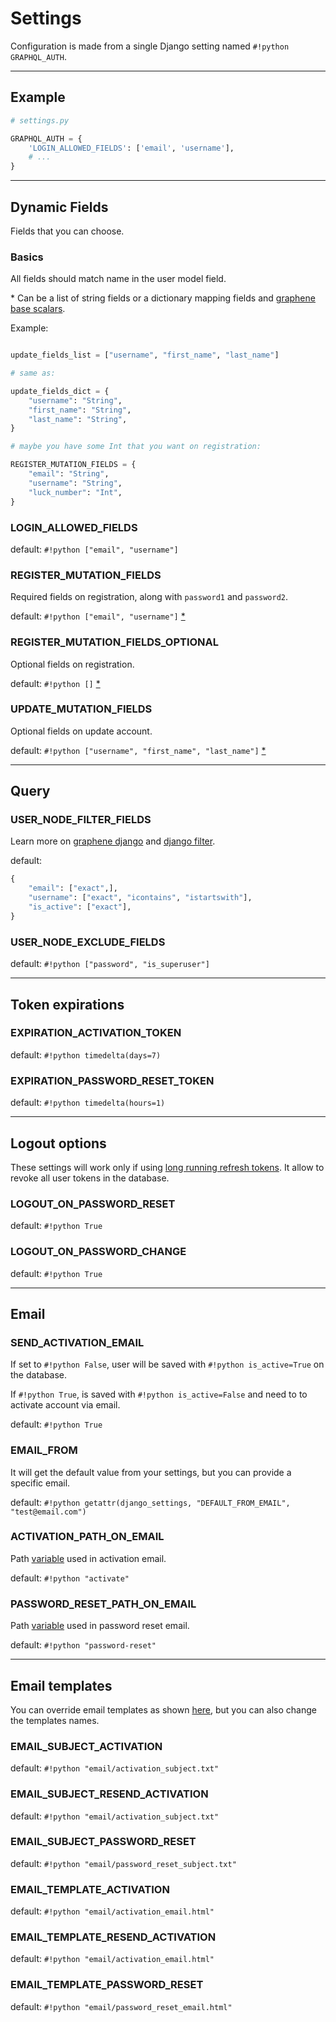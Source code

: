 # Settings

Configuration is made from a single Django setting named `#!python GRAPHQL_AUTH`.

---

## Example

```python
# settings.py

GRAPHQL_AUTH = {
    'LOGIN_ALLOWED_FIELDS': ['email', 'username'],
    # ...
}
```

---

## Dynamic Fields

Fields that you can choose.

### Basics

All fields should match name in the user model field.

\* Can be a list of string fields or a dictionary mapping fields and [graphene base scalars](https://docs.graphene-python.org/en/latest/types/scalars/#base-scalars).

Example:

```python

update_fields_list = ["username", "first_name", "last_name"]

# same as:

update_fields_dict = {
    "username": "String",
    "first_name": "String",
    "last_name": "String",
}

# maybe you have some Int that you want on registration:

REGISTER_MUTATION_FIELDS = {
    "email": "String",
    "username": "String",
    "luck_number": "Int",
}
```

### LOGIN_ALLOWED_FIELDS

default: `#!python ["email", "username"]`

### REGISTER_MUTATION_FIELDS

Required fields on registration, along with `password1` and `password2`.

default: `#!python ["email", "username"]` [\*](/settings/#basics)

### REGISTER_MUTATION_FIELDS_OPTIONAL

Optional fields on registration.

default: `#!python []` [\*](/settings/#basics)

### UPDATE_MUTATION_FIELDS

Optional fields on update account.

default: `#!python ["username", "first_name", "last_name"]` [\*](/settings/#basics)

---

## Query

### USER_NODE_FILTER_FIELDS

Learn more on [graphene django](https://docs.graphene-python.org/projects/django/en/latest/filtering/) and [django filter](https://django-filter.readthedocs.io/en/master/guide/usage.html#the-filter).

default:
```python
{
    "email": ["exact",],
    "username": ["exact", "icontains", "istartswith"],
    "is_active": ["exact"],
}
```

### USER_NODE_EXCLUDE_FIELDS

default: `#!python ["password", "is_superuser"]`

---

## Token expirations

### EXPIRATION_ACTIVATION_TOKEN

default: `#!python timedelta(days=7)`

### EXPIRATION_PASSWORD_RESET_TOKEN

default: `#!python timedelta(hours=1)`

---

## Logout options

These settings will work only if using [long running refresh tokens](https://django-graphql-jwt.domake.io/en/latest/refresh_token.html#long-running-refresh-tokens). It allow to revoke all user tokens in the database.

### LOGOUT_ON_PASSWORD_RESET

default: `#!python True`

### LOGOUT_ON_PASSWORD_CHANGE

default: `#!python True`

---

## Email

### SEND_ACTIVATION_EMAIL

If set to `#!python False`, user will be saved with `#!python is_active=True` on the database.

If `#!python True`, is saved with `#!python is_active=False` and need to to activate account via email.

default: `#!python True`

### EMAIL_FROM

It will get the default value from your settings, but you can provide a specific email.

default: `#!python getattr(django_settings, "DEFAULT_FROM_EMAIL", "test@email.com")`

### ACTIVATION_PATH_ON_EMAIL

Path [variable](/overriding-email-templates/#email-variables) used in activation email.

default: `#!python "activate"`

### PASSWORD_RESET_PATH_ON_EMAIL

Path [variable](/overriding-email-templates/#email-variables) used in password reset email.

default: `#!python "password-reset"`

---

## Email templates

You can override email templates as shown [here](/overriding-email-templates), but you can also change the templates names.

### EMAIL_SUBJECT_ACTIVATION

default: `#!python "email/activation_subject.txt"`

### EMAIL_SUBJECT_RESEND_ACTIVATION

default: `#!python "email/activation_subject.txt"`

### EMAIL_SUBJECT_PASSWORD_RESET

default: `#!python "email/password_reset_subject.txt"`

### EMAIL_TEMPLATE_ACTIVATION

default: `#!python "email/activation_email.html"`

### EMAIL_TEMPLATE_RESEND_ACTIVATION

default: `#!python "email/activation_email.html"`

### EMAIL_TEMPLATE_PASSWORD_RESET

default: `#!python "email/password_reset_email.html"`
